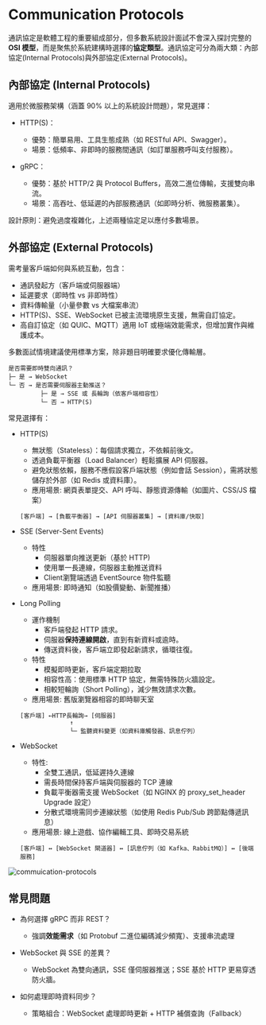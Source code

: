 # Communication Protocols

通訊協定是軟體工程的重要組成部分，但多數系統設計面試不會深入探討完整的**OSI 模型**，而是聚焦於系統建構時選擇的**協定類型**。通訊協定可分為兩大類：內部協定(Internal Protocols)與外部協定(External Protocols)。

## 內部協定 (Internal Protocols)

適用於微服務架構（涵蓋 90% 以上的系統設計問題），常見選擇：

- HTTP(S)：

  - 優勢：簡單易用、工具生態成熟（如 RESTful API、Swagger）。
  - 場景：低頻率、非即時的服務間通訊（如訂單服務呼叫支付服務）。

- gRPC：

  - 優勢：基於 HTTP/2 與 Protocol Buffers，高效二進位傳輸，支援雙向串流。
  - 場景：高吞吐、低延遲的內部服務通訊（如即時分析、微服務叢集）。

設計原則：避免過度複雜化，上述兩種協定足以應付多數場景。

## 外部協定 (External Protocols)

需考量客戶端如何與系統互動，包含：

- 通訊發起方（客戶端或伺服器端）
- 延遲要求（即時性 vs 非即時性）
- 資料傳輸量（小量參數 vs 大檔案串流）
- HTTP(S)、SSE、WebSocket 已被主流環境原生支援，無需自訂協定。
- 高自訂協定（如 QUIC、MQTT）適用 IoT 或極端效能需求，但增加實作與維護成本。

多數面試情境建議使用標準方案，除非題目明確要求優化傳輸層。

```
是否需要即時雙向通訊？
├─ 是 → WebSocket
└─ 否 → 是否需要伺服器主動推送？
         ├─ 是 → SSE 或 長輪詢（依客戶端相容性）
         └─ 否 → HTTP(S)
```

常見選擇有：

- HTTP(S)

  - 無狀態（Stateless）：每個請求獨立，不依賴前後文。
  - 透過負載平衡器（Load Balancer）輕鬆擴展 API 伺服器。
  - 避免狀態依賴，服務不應假設客戶端狀態（例如會話 Session），需將狀態儲存於外部（如 Redis 或資料庫）。
  - 應用場景: 網頁表單提交、API 呼叫、靜態資源傳輸（如圖片、CSS/JS 檔案）

  ```
  [客戶端] → [負載平衡器] → [API 伺服器叢集] → [資料庫/快取]
  ```

- SSE (Server-Sent Events)

  - 特性
    - 伺服器單向推送更新（基於 HTTP)
    - 使用單一長連線，伺服器主動推送資料
    - Client瀏覽端透過 EventSource 物件監聽
  - 應用場景: 即時通知（如股價變動、新聞推播）

- Long Polling

  - 運作機制
    - 客戶端發起 HTTP 請求。
    - 伺服器**保持連線開啟**，直到有新資料或逾時。
    - 傳送資料後，客戶端立即發起新請求，循環往復。
  - 特性
    - 模擬即時更新，客戶端定期拉取
    - 相容性高：使用標準 HTTP 協定，無需特殊防火牆設定。
    - 相較短輪詢（Short Polling），減少無效請求次數。
  - 應用場景: 舊版瀏覽器相容的即時聊天室

  ```
  [客戶端] ←HTTP長輪詢→ [伺服器]
                ↑
                └─ 監聽資料變更（如資料庫觸發器、訊息佇列）
  ```

- WebSocket
  - 特性:
    - 全雙工通訊，低延遲持久連線
    - 需長時間保持客戶端與伺服器的 TCP 連線
    - 負載平衡器需支援 WebSocket（如 NGINX 的 proxy_set_header Upgrade 設定）
    - 分散式環境需同步連線狀態（如使用 Redis Pub/Sub 跨節點傳遞訊息）
  - 應用場景: 線上遊戲、協作編輯工具、即時交易系統
  ```
  [客戶端] ↔ [WebSocket 閘道器] ↔ [訊息佇列（如 Kafka、RabbitMQ）] ↔ [後端服務]
  ```

![commuication-protocols]({{BASEURL}}/markdown/zh-tw/system-design/core-concepts/communication-protocols-1.png "commuication-protocols")

## 常見問題

- 為何選擇 gRPC 而非 REST？

  - 強調**效能需求**（如 Protobuf 二進位編碼減少頻寬）、支援串流處理

- WebSocket 與 SSE 的差異？

  - WebSocket 為雙向通訊，SSE 僅伺服器推送；SSE 基於 HTTP 更易穿透防火牆。

- 如何處理即時資料同步？

  - 策略組合：WebSocket 處理即時更新 + HTTP 補償查詢（Fallback）
